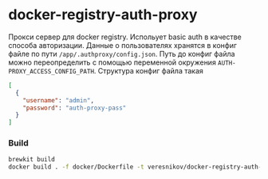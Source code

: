 # docker-registry-auth-proxy

Прокси сервер для docker registry. Испольует basic auth в качестве способа авторизации. 
Данные о пользователях хранятся в конфиг файле по пути `/app/.authproxy/config.json`.
Путь до конфиг файла можно переопределить с помощью переменной окружения `AUTH-PROXY_ACCESS_CONFIG_PATH`.
Структура конфиг файла такая
```json
[
  {
    "username": "admin",
    "password": "auth-proxy-pass"
  }
]
```

### Build

```bash
brewkit build
docker build . -f docker/Dockerfile -t veresnikov/docker-registry-auth-proxy:dev
```
